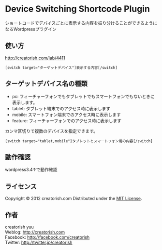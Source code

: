 Device Switching Shortcode Plugin
======================
ショートコードでデバイスごとに表示する内容を振り分けることができるようになるWordpressプラグイン

使い方
------
http://creatorish.com/lab/4411

    [switch target="ターゲットデバイス"]表示する内容[/switch]

ターゲットデバイス名の種類
------
+    pc: フィーチャーフォンでもタブレットでもスマートフォンでもないときに表示します。
+    tablet: タブレット端末でのアクセス時に表示します
+    mobile: スマートフォン端末でのアクセス時に表示します
+    feature: フィーチャーフォンでのアクセス時に表示します

カンマ区切りで複数のデバイスを指定できます。

    [switch target="tablet,mobile"]タブレットとスマートフォン用の内容[/switch]

動作確認
------
wordpress3.4↑で動作確認

ライセンス
--------
[MIT]: http://www.opensource.org/licenses/mit-license.php
Copyright &copy; 2012 creatorish.com
Distributed under the [MIT License][mit].

作者
--------
creatorish yuu  
Weblog: <http://creatorish.com>  
Facebook: <http://facebook.com/creatorish>  
Twitter: <http://twitter.jp/creatorish>